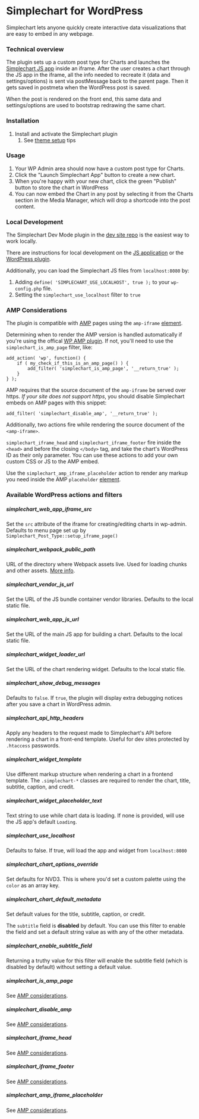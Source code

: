 # Simplechart for WordPress

Simplechart lets anyone quickly create interactive data visualizations that are easy to embed in any webpage.

### Technical overview

The plugin sets up a custom post type for Charts and launches the [Simplechart JS app](https://github.com/alleyinteractive/simplechart) inside an iframe. After the user creates a chart through the JS app in the iframe, all the info needed to recreate it (data and settings/options) is sent via postMessage back to the parent page. Then it gets saved in postmeta when the WordPress post is saved.

When the post is rendered on the front end, this same data and settings/options are used to bootstrap redrawing the same chart.

### Installation

1. Install and activate the Simplechart plugin
	1. See [theme setup](https://github.com/alleyinteractive/wordpress-simplechart/wiki/Theme-Setup) tips

### Usage

1. Your WP Admin area should now have a custom post type for Charts.
1. Click the "Launch Simplechart App" button to create a new chart.
1. When you're happy with your new chart, click the green "Publish" button to store the chart in WordPress
1. You can now embed the Chart in any post by selecting it from the Charts section in the Media Manager, which will drop a shortcode into the post content.

### Local Development

The Simplechart Dev Mode plugin in the [dev site repo](https://github.com/alleyinteractive/simplechart-dev-site) is the easiest way to work locally.

There are instructions for local development on the [JS application](https://github.com/alleyinteractive/simplechart-dev-site#local-js-app-development) or the [WordPress plugin](https://github.com/alleyinteractive/simplechart-dev-site#local-wordpress-plugin-development).

Additionally, you can load the Simplechart JS files from `localhost:8080` by:

1. Adding `define( 'SIMPLECHART_USE_LOCALHOST', true );` to your `wp-config.php` file.
1. Setting the `simplechart_use_localhost` filter to `true`

### AMP Considerations

The plugin is compatible with [AMP](https://www.ampproject.org/) pages using the `amp-iframe` [element](https://github.com/ampproject/amphtml/blob/master/extensions/amp-iframe/amp-iframe.md).

Determining when to render the AMP version is handled automatically if you're using the offical [WP AMP plugin](https://wordpress.org/plugins/amp/). If not, you'll need to use the `simplechart_is_amp_page` filter, like:

```
add_action( 'wp', function() {
	if ( my_check_if_this_is_an_amp_page() ) {
		add_filter( 'simplechart_is_amp_page', '__return_true' );
	}
} );
```

AMP requires that the source document of the `amp-iframe` be served over https. _If your site does not support https_, you should disable Simplechart embeds on AMP pages with this snippet:

```
add_filter( 'simplechart_disable_amp', '__return_true' );
```

Additionally, two actions fire while rendering the source document of the `<amp-iframe>`.

`simplechart_iframe_head` and `simplechart_iframe_footer` fire inside the `<head>` and before the closing `</body>` tag, and take the chart's WordPress ID as their only parameter. You can use these actions to add your own custom CSS or JS to the AMP embed.

Use the `simplechart_amp_iframe_placeholder` action to render any markup you need inside the AMP `placeholder` [element](https://github.com/ampproject/amphtml/blob/master/extensions/amp-iframe/amp-iframe.md#iframe-with-placeholder).

### Available WordPress actions and filters

##### simplechart_web_app_iframe_src

Set the `src` attribute of the iframe for creating/editing charts in wp-admin. Defaults to menu page set up by `Simplechart_Post_Type::setup_iframe_page()`

##### simplechart_webpack_public_path

URL of the directory where Webpack assets live. Used for loading chunks and other assets. [More info](https://webpack.github.io/docs/configuration.html#output-publicpath).

##### simplechart_vendor_js_url

Set the URL of the JS bundle container vendor libraries. Defaults to the local static file.

##### simplechart_web_app_js_url

Set the URL of the main JS app for building a chart. Defaults to the local static file.

##### simplechart_widget_loader_url

Set the URL of the chart rendering widget. Defaults to the local static file.

##### simplechart_show_debug_messages

Defaults to `false`. If `true`, the plugin will display extra debugging notices after you save a chart in WordPress admin.

##### simplechart_api_http_headers

Apply any headers to the request made to Simplechart's API before rendering a chart in a front-end template. Useful for dev sites protected by `.htaccess` passwords.

##### simplechart_widget_template

Use different markup structure when rendering a chart in a frontend template. The `.simplechart-*` classes are required to render the chart, title, subtitle, caption, and credit.

##### simplechart_widget_placeholder_text

Text string to use while chart data is loading. If none is provided, will use the JS app's default `Loading`.

##### simplechart_use_localhost

Defaults to false. If true, will load the app and widget from `localhost:8080`

##### simplechart_chart_options_override

Set defaults for NVD3. This is where you'd set a custom palette using the `color` as an array key.

##### simplechart_chart_default_metadata

Set default values for the title, subtitle, caption, or credit.

The `subtitle` field is **disabled** by default. You can use this filter to enable the field and set a default string value as with any of the other metadata.

##### simplechart_enable_subtitle_field

Returning a truthy value for this filter will enable the subtitle field (which is disabled by default) without setting a default value.

##### simplechart_is_amp_page

See [AMP considerations](#amp-considerations).

##### simplechart_disable_amp

See [AMP considerations](#amp-considerations).

##### simplechart_iframe_head

See [AMP considerations](#amp-considerations).

##### simplechart_iframe_footer

See [AMP considerations](#amp-considerations).

##### simplechart_amp_iframe_placeholder

See [AMP considerations](#amp-considerations).
